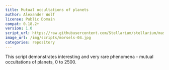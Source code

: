 ```yaml
---
title: Mutual occultations of planets
author: Alexander Wolf
license: Public Domain
compat: 0.18.2+
version: 1.0
script_url: https://raw.githubusercontent.com/Stellarium/stellarium/master/scripts/morsels_4.ssc
image_url: /img/scripts/morsels-04.jpg
categories: repository
---
```

This script demonstrates interesting and very rare phenomena - mutual occultations of planets, 0 to 2500.
